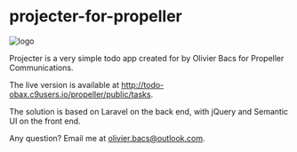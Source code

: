 # projecter-for-propeller
![logo](https://todo-obax.c9users.io/projecter.png)


Projecter is a very simple todo app created for by Olivier Bacs for Propeller Communications.


The live version is available at http://todo-obax.c9users.io/propeller/public/tasks.

The solution is based on Laravel on the back end, with jQuery and Semantic UI on the front end.

Any question? Email me at olivier.bacs@outlook.com.
